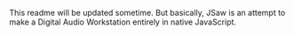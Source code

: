 This readme will be updated sometime.  But basically, JSaw is an attempt to make a Digital Audio Workstation entirely in native JavaScript.